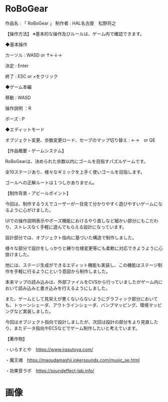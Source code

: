 # RoBoGear

作品名 : 「 RoBoGear 」
制作者 : HAL名古屋　松野将之

【操作方法】
※基本的な操作及びルールは、ゲーム内で確認できます。

◆基本操作

カーソル : WASD or ↑←↓→

決定 : Enter

終了 : ESC or ×をクリック

◆ゲーム本編

移動 : WASD

操作説明 ：R

ポーズ : P

◆エディットモード

オブジェクト変更、歩数変更ロード、セーブのマップ切り替え : ←→　or QE


【作品概要・ゲームシステム】

RoBoGearは、決められた歩数以内にゴールを目指すパズルゲームです。

全10ステージあり、様々なギミックを上手く使いゴールを目指します。

ゴールへの正解ルートは１つしかありません。

【制作背景・アピールポイント】

今回は、制作するうえでユーザーが一目見て分かりやすく遊びやすいゲームになるように心がけました。

UIでの操作説明表示やポーズ機能におけるやり直しなど細かい部分にもこだわり、ストレスなく手軽に遊んでもらえる設計になっています。

設計部分では、オブジェクト指向に基づいた構造で制作しました。

様々な部分で設計をしっかりと練り仕様変更等にも柔軟に対応できようように心掛けました。

他には、ステージ生成ができるエディット機能も実装し、この機能はステージ制作を手軽に行るようにという意図から制作しました。

本来マップの読み込みは、外部ファイルをCVSから行っていましたがゲーム内において読み込みと書き込みを行えるようにしました。

また、ゲームとして見栄えが悪くないらないようにグラフィック部分においても、トゥーンシェーダ、アウトラインシェーダ、バンプマッピング、環境マッピングなど実装しました。

今回はオブジェクト指向で設計しましたが、次回は設計の部分をより見直したり、またデータ指向やECSなどでゲーム制作したいと考えています。

【著作物】

・いらすとや　https://www.irasutoya.com/

・魔王魂　https://maoudamashii.jokersounds.com/music_se.html

・効果音ラボ　https://soundeffect-lab.info/

# 画像
